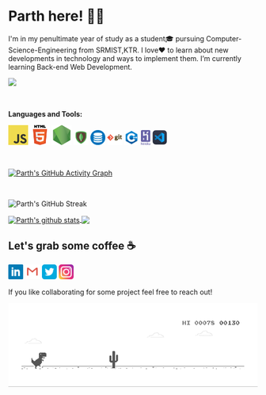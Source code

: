 # Parth here! 👋🏻

I'm in my penultimate year of study as a student🎓 pursuing Computer-Science-Engineering from SRMIST,KTR.
I love❤ to learn about new developments in technology and ways to implement them. I’m currently learning Back-end Web Development.
<br />


![](https://komarev.com/ghpvc/?username=pdhawan2001&color=blue)

<br />


**Languages and Tools:**  

<code><img height="40" src="https://raw.githubusercontent.com/github/explore/80688e429a7d4ef2fca1e82350fe8e3517d3494d/topics/javascript/javascript.png"></code>
<code><img height="40" src="https://raw.githubusercontent.com/github/explore/80688e429a7d4ef2fca1e82350fe8e3517d3494d/topics/html/html.png"></code>
<code><img height="40" src="https://raw.githubusercontent.com/github/explore/80688e429a7d4ef2fca1e82350fe8e3517d3494d/topics/nodejs/nodejs.png"></code>
<code><img height="30" src="https://github.com/pdhawan2001/pdhawan2001/blob/main/Tech/mongodb.svg"></code>
<code><img height="30" src="https://github.com/pdhawan2001/pdhawan2001/blob/main/Tech/db.png"></code>
<code><img height="30" src="https://raw.githubusercontent.com/github/explore/80688e429a7d4ef2fca1e82350fe8e3517d3494d/topics/git/git.png"></code>
<code><img height="30" src="https://github.com/pdhawan2001/pdhawan2001/blob/main/Tech/cpp.png"></code>
<code><img height="30" src="https://github.com/pdhawan2001/pdhawan2001/blob/main/Tech/heroku.png"></code>
<code><img height="30" src="https://github.com/pdhawan2001/pdhawan2001/blob/main/Tech/vscode.png"></code>

<br />

[![Parth's GitHub Activity Graph](https://activity-graph.herokuapp.com/graph?username=pdhawan2001&theme=xcode)](https://git.io/pdhawan2001)

<br />

![Parth's GitHub Streak](https://github-readme-streak-stats.herokuapp.com/?user=pdhawan2001) 
<br />



<a href="https://github.com/anuraghazra/github-readme-stats">
  <img align="center" src="https://github-readme-stats.vercel.app/api?username=pdhawan2001&show_icons=true&theme=synthwave&count_private=true&include_all_commits=true" alt="Parth's github stats" />
</a>
<a href="https://github.com/anuraghazra/github-readme-stats">
  <!-- Change the `github-readme-stats.anuraghazra1.vercel.app` to `github-readme-stats.vercel.app`  -->
  <img align="center" src="https://github-readme-stats.anuraghazra1.vercel.app/api/top-langs/?username=pdhawan2001&layout=compact&theme=material-synthwave" />
  
</a>





## Let's grab some coffee ☕

<p>
  <a href="https://www.linkedin.com/in/parth-dhawan-67253918b/"><img src="https://github.com/pdhawan2001/pdhawan2001/blob/main/Socials/Linkedin.png" height="30px" width="30px" alt="LinkedIn"></a>
  <a href="mailto:pdhawan2001@gmail.com?subject = Hello from your GitHub README&body = Message"><img src="https://github.com/pdhawan2001/pdhawan2001/blob/main/Socials/Gmail.png" height="30px" width="30px" alt="Gmail" ></a>
  <a href="https://twitter.com/ParthDhawan9"><img src="https://github.com/pdhawan2001/pdhawan2001/blob/main/Socials/Twitter.png" height="30px" width="30px" alt="Twitter"></a>
  <a href="https://www.instagram.com/parthdhawan_/"><img src="https://github.com/pdhawan2001/pdhawan2001/blob/main/Socials/Instagram.png" height="30px" width="30px" alt="Instagram"></a>
</p

If you like collaborating for some project feel free to reach out! 

 ![Dino](https://raw.githubusercontent.com/priyanshk20/priyanshk20/master/dino.gif)
 
